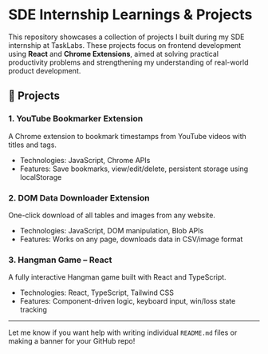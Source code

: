 # SDE Internship Learnings & Projects

This repository showcases a collection of projects I built during my SDE internship at TaskLabs. These projects focus on frontend development using **React** and **Chrome Extensions**, aimed at solving practical productivity problems and strengthening my understanding of real-world product development.

## 🔹 Projects

### 1. YouTube Bookmarker Extension
A Chrome extension to bookmark timestamps from YouTube videos with titles and tags.

- Technologies: JavaScript, Chrome APIs
- Features: Save bookmarks, view/edit/delete, persistent storage using localStorage

### 2. DOM Data Downloader Extension
One-click download of all tables and images from any website.

- Technologies: JavaScript, DOM manipulation, Blob APIs
- Features: Works on any page, downloads data in CSV/image format

### 3. Hangman Game – React
A fully interactive Hangman game built with React and TypeScript.

- Technologies: React, TypeScript, Tailwind CSS
- Features: Component-driven logic, keyboard input, win/loss state tracking

---

Let me know if you want help with writing individual `README.md` files or making a banner for your GitHub repo!
